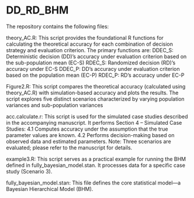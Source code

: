 # DD_RD_BHM
The repository contains the following files:

theory_AC.R: This script provides the foundational R functions for calculating the theoretical accuracy for each combination of decision strategy and evaluation criterion. 
	     The primary functions are:
	     DDEC_S: Deterministic decision (DD)’s accuracy under evaluation criterion based on the sub-population mean (EC-S)
	     RDEC_S: Randomized decision (RD)’s accuracy under EC-S
	     DDEC_P: DD’s accuracy under evaluation criterion based on the population mean (EC-P)
	     RDEC_P: RD’s accuracy under EC-P

Figure2.R: This script compares the theoretical accuracy (calculated using theory_AC.R) with simulation-based accuracy and plots the results. 
	   The script explores five distinct scenarios characterized by varying population variances and sub-population variances 


acc.calculate.r: This script is used for the simulated case studies described in the accompanying manuscript. 
		 It performs Section 4 – Simulated Case Studies:
		 4.1 Computes accuracy under the assumption that the true parameter values are known.
		 4.2 Performs decision-making based on observed data and estimated parameters.
		 Note: Three scenarios are evaluated; please refer to the manuscript for details.

example3.R: This script serves as a practical example for running the BHM defined in fully_bayesian_model.stan. It processes data for a specific case study (Scenario 3).

fully_bayesian_model.stan: This file defines the core statistical model—a Bayesian Hierarchical Model (BHM).
